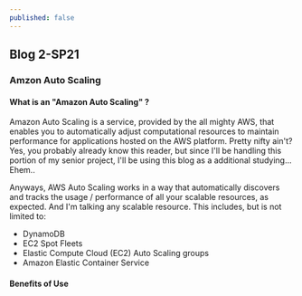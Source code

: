 ```yaml
---
published: false
---
```

## Blog 2-SP21

### Amzon Auto Scaling

#### What is an "Amazon Auto Scaling" ? 
Amazon Auto Scaling is a service, provided by the all mighty AWS, that enables you to automatically adjust computational resources to maintain performance for applications hosted on the AWS platform. Pretty nifty ain't? Yes, you probably already know this reader, but since I'll be handling this portion of my senior project, I'll be using this blog as a additional studying... Ehem.. 

Anyways, AWS Auto Scaling works in a way that automatically discovers and tracks the usage / performance of all your scalable resources, as expected. And I'm talking any scalable resource. This includes, but is not limited to:

- DynamoDB
- EC2 Spot Fleets
- Elastic Compute Cloud (EC2) Auto Scaling groups
- Amazon Elastic Container Service

#### Benefits of Use




